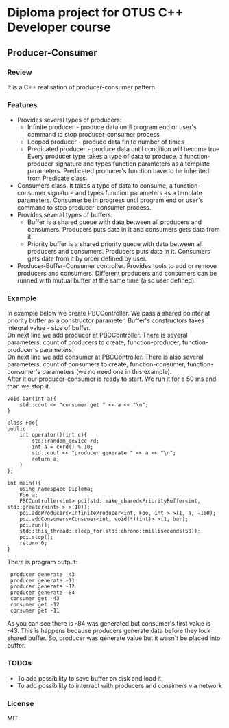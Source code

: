 # Diploma project for OTUS C++ Developer course
## Producer-Consumer
### Review
It is a C++ realisation of producer-consumer pattern. 
### Features
- Provides several types of producers:
    * Infinite producer - produce data until program end or user's command to stop producer-consumer process
    * Looped producer - produce data finite number of times
    * Predicated producer - produce data until condition will become true
Every producer type takes a type of data to produce, a function-producer signature and types function parameters as a template parameters. Predicated producer's function have to be inherited from Predicate class.
- Consumers class. It takes a type of data to consume, a function-consumer signature and types function parameters as a template parameters. Consumer be in progress until program end or user's command to stop producer-consumer process.
- Provides several types of buffers:
    * Buffer is a shared queue with data between all producers and consumers. Producers puts data in it and consumers gets data from it.
    * Priority buffer is a shared priority queue with data between all producers and consumers. Producers puts data in it. Consumers gets data from it by order defined by user.
- Producer-Buffer-Consumer controller. Provides tools to add or remove producers and consumers. Different producers and consumers can be runned with mutual buffer at the same time (also user defined).
### Example
In example below we create PBCController. We pass a shared pointer at priority buffer as a constructor parameter. Buffer's constructors takes integral value - size of buffer.\
On next line we add producer at PBCController. There is several parameters: count of producers to create, function-producer, function-producer's parameters.\
On next line we add consumer at PBCController. There is also several parameters: count of consumers to create, function-consumer, function-consumer's parameters (we no need one in this example).\
After it our producer-consumer is ready to start. We run it for a 50 ms and than we stop it.
```
void bar(int a){
    std::cout << "consumer get " << a << "\n";
}

class Foo{
public:
    int operator()(int c){
        std::random_device rd;
        int a = c+rd() % 10;
        std::cout << "producer generate " << a << "\n";
        return a;
    }
};

int main(){
    using namespace Diploma;
    Foo a;
    PBCController<int> pci(std::make_shared<PriorityBuffer<int, std::greater<int> > >(10));
    pci.addProducers<InfiniteProducer<int, Foo, int > >(1, a, -100); 
    pci.addConsumers<Consumer<int, void(*)(int)> >(1, bar);
    pci.run();
    std::this_thread::sleep_for(std::chrono::milliseconds(50));
    pci.stop();
    return 0;
}
```
There is program output:
```
 producer generate -43
 producer generate -11
 producer generate -12
 producer generate -84
 consumer get -43
 consumer get -12
 consumer get -11
```

As you can see there is -84 was generated but consumer's first value is -43. This is happens because producers generate data before they lock shared buffer. So, producer was generate value but it wasn't be placed into buffer.

### TODOs
 - To add possibility to save buffer on disk and load it
 - To add possibility to interract with producers and consimers via network

### License
MIT
